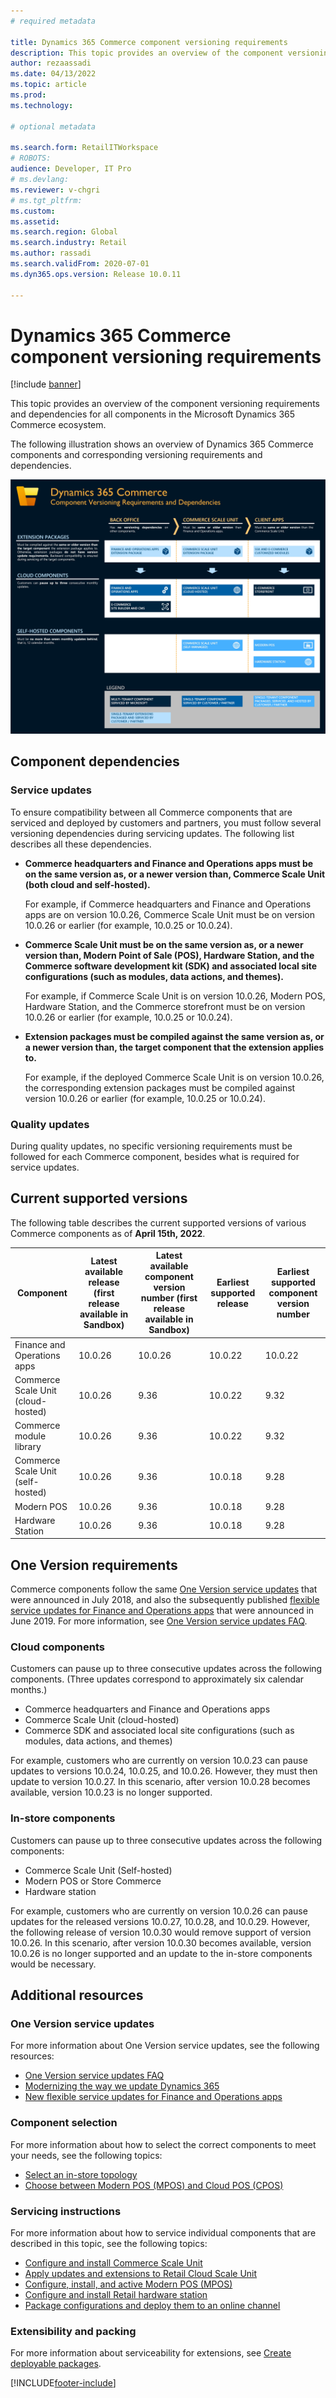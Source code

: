 ```yaml
---
# required metadata

title: Dynamics 365 Commerce component versioning requirements
description: This topic provides an overview of the component versioning requirements and dependencies for all components in the Microsoft Dynamics 365 Commerce ecosystem.
author: rezaassadi
ms.date: 04/13/2022
ms.topic: article
ms.prod: 
ms.technology: 

# optional metadata

ms.search.form: RetailITWorkspace
# ROBOTS: 
audience: Developer, IT Pro
# ms.devlang: 
ms.reviewer: v-chgri
# ms.tgt_pltfrm: 
ms.custom: 
ms.assetid: 
ms.search.region: Global
ms.search.industry: Retail
ms.author: rassadi
ms.search.validFrom: 2020-07-01
ms.dyn365.ops.version: Release 10.0.11

---
```


# Dynamics 365 Commerce component versioning requirements

[!include [banner](includes/banner.md)]

This topic provides an overview of the component versioning requirements and dependencies for all components in the Microsoft Dynamics 365 Commerce ecosystem.

The following illustration shows an overview of Dynamics 365 Commerce components and corresponding versioning requirements and dependencies.

<a href="/dynamics365/commerce/media/commerce-component-versioning.jpg" target="_blank">![Dynamics 365 Commerce Component versioning requirements and dependencies.](./media/commerce-component-versioning.jpg)</a>

## Component dependencies

### Service updates

To ensure compatibility between all Commerce components that are serviced and deployed by customers and partners, you must follow several versioning dependencies during servicing updates. The following list describes all these dependencies.

- **Commerce headquarters and Finance and Operations apps must be on the same version as, or a newer version than, Commerce Scale Unit (both cloud and self-hosted).**

    For example, if Commerce headquarters and Finance and Operations apps are on version 10.0.26, Commerce Scale Unit must be on version 10.0.26 or earlier (for example, 10.0.25 or 10.0.24).

- **Commerce Scale Unit must be on the same version as, or a newer version than, Modern Point of Sale (POS), Hardware Station, and the Commerce software development kit (SDK) and associated local site configurations (such as modules, data actions, and themes).**

    For example, if Commerce Scale Unit is on version 10.0.26, Modern POS, Hardware Station, and the Commerce storefront must be on version 10.0.26 or earlier (for example, 10.0.25 or 10.0.24).

- **Extension packages must be compiled against the same version as, or a newer version than, the target component that the extension applies to.**

    For example, if the deployed Commerce Scale Unit is on version 10.0.26, the corresponding extension packages must be compiled against version 10.0.26 or earlier (for example, 10.0.25 or 10.0.24).

### Quality updates

During quality updates, no specific versioning requirements must be followed for each Commerce component, besides what is required for service updates.

## Current supported versions

The following table describes the current supported versions of various Commerce components as of **April 15th, 2022**.

| Component | Latest available release (first release available in Sandbox) | Latest available component version number (first release available in Sandbox) | Earliest supported release | Earliest supported component version number |
|---|---|---|---|---|
| Finance and Operations apps | 10.0.26 | 10.0.26 | 10.0.22 | 10.0.22 |
| Commerce Scale Unit (cloud-hosted) | 10.0.26 | 9.36 | 10.0.22 | 9.32 |
| Commerce module library | 10.0.26 | 9.36 | 10.0.22 | 9.32 |
| Commerce Scale Unit (self-hosted) | 10.0.26 | 9.36 | 10.0.18 | 9.28 |
| Modern POS | 10.0.26 | 9.36 | 10.0.18 | 9.28 |
| Hardware Station | 10.0.26 | 9.36 | 10.0.18 | 9.28 |

## One Version requirements

Commerce components follow the same [One Version service updates](https://cloudblogs.microsoft.com/dynamics365/bdm/2018/07/06/modernizing-the-way-we-update-dynamics-365/) that were announced in July 2018, and also the subsequently published [flexible service updates for Finance and Operations apps](https://cloudblogs.microsoft.com/dynamics365/bdm/2019/06/03/new-flexible-service-updates-for-dynamics-365-for-finance-and-operations/) that were announced in June 2019. For more information, see [One Version service updates FAQ](../fin-ops-core/fin-ops/get-started/one-version.md).

### Cloud components

Customers can pause up to three consecutive updates across the following components. (Three updates correspond to approximately six calendar months.)

- Commerce headquarters and Finance and Operations apps
- Commerce Scale Unit (cloud-hosted)
- Commerce SDK and associated local site configurations (such as modules, data actions, and themes)

For example, customers who are currently on version 10.0.23 can pause updates to versions 10.0.24, 10.0.25, and 10.0.26. However, they must then update to version 10.0.27. In this scenario, after version 10.0.28 becomes available, version 10.0.23 is no longer supported.

### In-store components

Customers can pause up to three consecutive updates across the following components:
- Commerce Scale Unit (Self-hosted)
- Modern POS or Store Commerce
- Hardware station

For example, customers who are currently on version 10.0.26 can pause updates for the released versions 10.0.27, 10.0.28, and 10.0.29. However, the following release of version 10.0.30 would remove support of version 10.0.26. In this scenario, after version 10.0.30 becomes available, version 10.0.26 is no longer supported and an update to the in-store components would be necessary.

## Additional resources

### One Version service updates

For more information about One Version service updates, see the following resources:

- [One Version service updates FAQ](../fin-ops-core/fin-ops/get-started/one-version.md)
- [Modernizing the way we update Dynamics 365](https://cloudblogs.microsoft.com/dynamics365/bdm/2018/07/06/modernizing-the-way-we-update-dynamics-365/)
- [New flexible service updates for Finance and Operations apps](https://cloudblogs.microsoft.com/dynamics365/bdm/2019/06/03/new-flexible-service-updates-for-dynamics-365-for-finance-and-operations/)

### Component selection

For more information about how to select the correct components to meet your needs, see the following topics:

- [Select an in-store topology](./dev-itpro/retail-in-store-topology.md)
- [Choose between Modern POS (MPOS) and Cloud POS (CPOS)](mpos-or-cpos.md)

### Servicing instructions

For more information about how to service individual components that are described in this topic, see the following topics:

- [Configure and install Commerce Scale Unit](./dev-itpro/retail-store-scale-unit-configuration-installation.md)
- [Apply updates and extensions to Retail Cloud Scale Unit](../fin-ops-core/dev-itpro/deployment/update-retail-channel.md)
- [Configure, install, and active Modern POS (MPOS)](retail-modern-pos-device-activation.md)
- [Configure and install Retail hardware station](retail-hardware-station-configuration-installation.md)
- [Package configurations and deploy them to an online channel](./e-commerce-extensibility/package-deploy.md)

### Extensibility and packing

For more information about serviceability for extensions, see [Create deployable packages](./dev-itpro/retail-sdk/retail-sdk-packaging.md).


[!INCLUDE[footer-include](../includes/footer-banner.md)]
